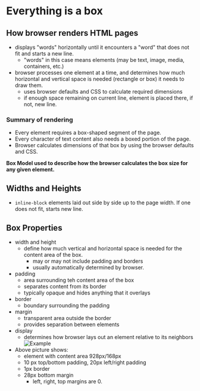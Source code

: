 # Everything is a box

## How browser renders HTML pages
  - displays "words" horizontally until it encounters a "word" that does not fit and starts a new line. 
    - "words" in this case means elements (may be text, image, media, containers, etc.)
  - browser processes one element at a time, and determines how much horizontal and vertical space is needed (rectangle or box) it needs to draw them. 
    - uses browser defaults and CSS to calculate required dimensions
    - if enough space remaining on current line, element is placed there, if not, new line.

### Summary of rendering
  - Every element requires a box-shaped segment of the page. 
  - Every character of text content also needs a boxed portion of the page.
  - Browser calculates dimensions of that box by using the browser defaults and CSS. 

**Box Model used to describe how the browser calculates the box size for any given element.**


## Widths and Heights
  - `inline-block` elements laid out side by side up to the page width. If one does not fit, starts new line.

## Box Properties
  - width and height
    - define how much vertical and horizontal space is needed for the content area of the box.
      - may or may not include padding and borders
      - usually automatically determined by browser. 
  - padding
    - area surrounding teh content area of the box
    - separates content from its border
    - typically opaque and hides anything that it overlays
  - border
    - boundary surrounding the padding 
  - margin
    - transparent area outside the border
    - provides separation between elements
  - display 
    - determines how browser lays out an element relative to its neighbors
![Example](https://d3jtzah944tvom.cloudfront.net/202/images/lesson_2/chrome_box_model.png)
  - Above picture shows: 
    - element with content area 928px/168px
    - 10 px top/bottom padding, 20px left/right padding
    - 1px border 
    - 28px bottom margin
      - left, right, top margins are 0.
    
  